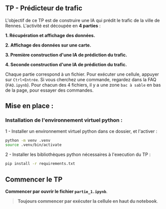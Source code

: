 ## TP - Prédicteur de trafic

L'objectif de ce TP est de construire une IA qui prédit le trafic de la ville de Rennes. L'activité est découpée en __4 parties__ :  

__1. Récupération et affichage des données.__

__2. Affichage des données sur une carte.__

__3. Première construction d'une IA de prédiction du trafic.__

__4. Seconde construction d'une IA de prédiction du trafic.__

Chaque partie correspond à un fichier. Pour exécuter une cellule, appuyer sur `Ctrl+Entrée`. Si vous cherchez une commande, regardez dans la FAQ (`FAQ.ipynb`). Pour chacun des 4 fichiers, il y a une zone `bac à sable` en bas de la page, pour essayer des commandes.

## Mise en place :
### Installation de l'environnement virtuel python :
1 - Installer un environnement virtuel python dans ce dossier, et l'activer :

```bash
python -m venv .venv
source .venv/bin/activate
```

2 - Installer les bibliothèques python nécessaires à l'execution du TP :
```bash
pip install -r requirements.txt
```
## Commencer le TP
__Commencer par ouvrir le fichier `partie_1.ipynb`__.
>__Toujours commencer par exécuter la cellule en haut du notebook__.